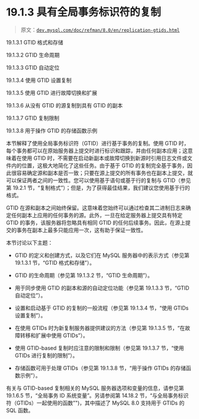 # 19.1.3 具有全局事务标识符的复制

> 原文：[`dev.mysql.com/doc/refman/8.0/en/replication-gtids.html`](https://dev.mysql.com/doc/refman/8.0/en/replication-gtids.html)

19.1.3.1 GTID 格式和存储

19.1.3.2 GTID 生命周期

19.1.3.3 GTID 自动定位

19.1.3.4 使用 GTID 设置复制

19.1.3.5 使用 GTID 进行故障切换和扩展

19.1.3.6 从没有 GTID 的源复制到具有 GTID 的副本

19.1.3.7 GTID 复制限制

19.1.3.8 用于操作 GTID 的存储函数示例

本节解释了使用全局事务标识符（GTID）进行基于事务的复制。使用 GTID 时，每个事务都可以在原始服务器上提交时进行标识和跟踪，并由任何副本应用；这意味着在使用 GTID 时，不需要在启动新副本或故障切换到新源时引用日志文件或文件内的位置，这极大地简化了这些任务。由于基于 GTID 的复制完全基于事务，因此很容易确定源和副本是否一致；只要在源上提交的所有事务也在副本上提交，就可以保证两者之间的一致性。您可以使用基于语句或基于行的复制与 GTID（参见第 19.2.1 节，“复制格式”）；但是，为了获得最佳结果，我们建议您使用基于行的格式。

GTID 在源和副本之间始终保留。这意味着您始终可以通过检查其二进制日志来确定任何副本上应用的任何事务的源。此外，一旦在给定服务器上提交具有特定 GTID 的事务，该服务器将忽略具有相同 GTID 的任何后续事务。因此，在源上提交的事务在副本上最多只能应用一次，这有助于保证一致性。

本节讨论以下主题：

+   GTID 的定义和创建方式，以及它们在 MySQL 服务器中的表示方式（参见第 19.1.3.1 节，“GTID 格式和存储”）。

+   GTID 的生命周期（参见第 19.1.3.2 节，“GTID 生命周期”）。

+   用于同步使用 GTID 的副本和源的自动定位功能（参见第 19.1.3.3 节，“GTID 自动定位”）。

+   设置和启动基于 GTID 的复制的一般流程（参见第 19.1.3.4 节，“使用 GTIDs 设置复制”）。

+   在使用 GTIDs 时为新复制服务器提供建议的方法（参见第 19.1.3.5 节，“在故障转移和扩展中使用 GTIDs”）。

+   使用 GTID-based 复制时应注意的限制和限制（参见第 19.1.3.7 节，“使用 GTIDs 进行复制的限制”）。

+   存储函数可用于处理 GTIDs（参见第 19.1.3.8 节，“用于操作 GTIDs 的存储函数示例”）。

有关与 GTID-based 复制相关的 MySQL 服务器选项和变量的信息，请参见第 19.1.6.5 节，“全局事务 ID 系统变量”。另请参阅第 14.18.2 节，“与全局事务标识符（GTIDs）一起使用的函数”")，其中描述了 MySQL 8.0 支持用于 GTIDs 的 SQL 函数。
